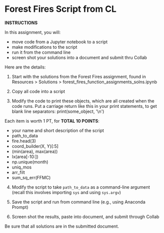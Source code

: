 # Forest Fires Script from CL

**INSTRUCTIONS**

In this assignment, you will:
- move code from a Jupyter notebook to a script
- make modifications to the script
- run it from the command line
- screen shot your solutions into a document and submit thru Collab

Here are the details:
1) Start with the solutions from the Forest Fires assignment, found in Resources > Solutions > forest_fires_function_assignments_solns.ipynb

2) Copy all code into a script

3) Modify the code to print these objects, which are all created when the code runs. Put a carriage return like this in your print statements, to get blank line separators:
print(some_object, '\n')

Each item is worth 1 PT, for **TOTAL 10 POINTS**:

- your name and short description of the script
- path_to_data
- fire.head(3)
- coord_builder(X, Y)[:5]
- (min(area), max(area))
- lx(area[-10:])
- np.unique(month)
- uniq_mos
- arr_filt
- sum_sq_err(FFMC)

4) Modify the script to take `path_to_data` as a command-line argument (recall this involves importing `sys` and using `sys.argv`)

5) Save the script and run from command line (e.g., using Anaconda Prompt)

6) Screen shot the results, paste into document, and submit through Collab

Be sure that all solutions are in the submitted document.
